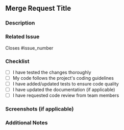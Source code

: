 ## Merge Request Title

<!-- Provide a descriptive title for your Merge Request -->

### Description

<!-- Briefly describe the changes introduced by this Merge Request -->
<!-- Include any relevant background information or context -->

### Related Issue

<!-- If this Merge Request relates to an existing issue, mention it here -->

Closes #issue_number

### Checklist

<!-- Make sure to tick the boxes that apply to this Merge Request -->

- [ ] I have tested the changes thoroughly
- [ ] My code follows the project's coding guidelines
- [ ] I have added/updated tests to ensure code quality
- [ ] I have updated the documentation (if applicable)
- [ ] I have requested code review from team members

### Screenshots (if applicable)

<!-- Add any relevant screenshots to showcase the changes (optional) -->

### Additional Notes

<!-- Add any other relevant information or notes about this Merge Request (optional) -->
